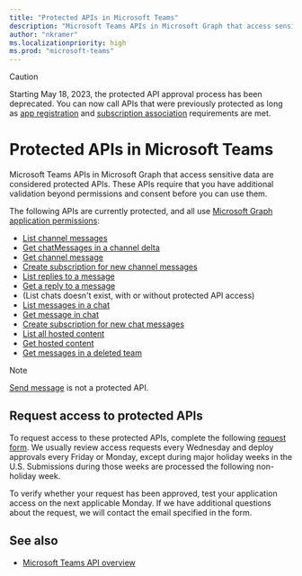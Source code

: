 ```yaml
---
title: "Protected APIs in Microsoft Teams"
description: "Microsoft Teams APIs in Microsoft Graph that access sensitive data are considered protected APIs and require additional validation before you can use them."
author: "nkramer"
ms.localizationpriority: high
ms.prod: "microsoft-teams"
---
```

 > [!CAUTION] 
 >Starting May 18, 2023, the protected API approval process has been deprecated. You can now call APIs that were previously protected as long as [app registration](https://learn.microsoft.com/azure/active-directory/develop/quickstart-register-app) and [subscription association](/graph/metered-api-setup) requirements are met.

# Protected APIs in Microsoft Teams

Microsoft Teams APIs in Microsoft Graph that access sensitive data are considered protected APIs. These APIs require that you have additional validation beyond permissions and consent before you can use them.

The following APIs are currently protected, and all use [Microsoft Graph application permissions](auth/auth-concepts.md#microsoft-graph-permissions):

* [List channel messages](/graph/api/channel-list-messages)
* [Get chatMessages in a channel delta](/graph/api/chatmessage-delta)
* [Get channel message](/graph/api/chatmessage-get)
* [Create subscription for new channel messages](/graph/api/subscription-post-subscriptions)
* [List replies to a message](/graph/api/chatmessage-list-replies)
* [Get a reply to a message](/graph/api/chatmessage-get)
* (List chats doesn't exist, with or without protected API access)
* [List messages in a chat](/graph/api/chat-list-messages)
* [Get message in chat](/graph/api/chatmessage-get)
* [Create subscription for new chat messages](/graph/api/subscription-post-subscriptions)
* [List all hosted content](/graph/api/chatmessage-list-hostedcontents)
* [Get hosted content](/graph/api/chatmessagehostedcontent-get)
* [Get messages in a deleted team](/graph/api/deletedteam-getallmessages)

> [!NOTE]
> [Send message](/graph/api/channel-post-messages) is not a protected API.
## Request access to protected APIs

To request access to these protected APIs, complete the following [request form](https://aka.ms/teamsgraph/requestaccess). We usually review access requests every Wednesday and deploy approvals every Friday or Monday, except during major holiday weeks in the U.S. Submissions during those weeks are processed the following non-holiday week.

To verify whether your request has been approved, test your application access on the next applicable Monday. If we have additional questions about the request, we will contact the email specified in the form.

## See also

* [Microsoft Teams API overview](teams-concept-overview.md)
